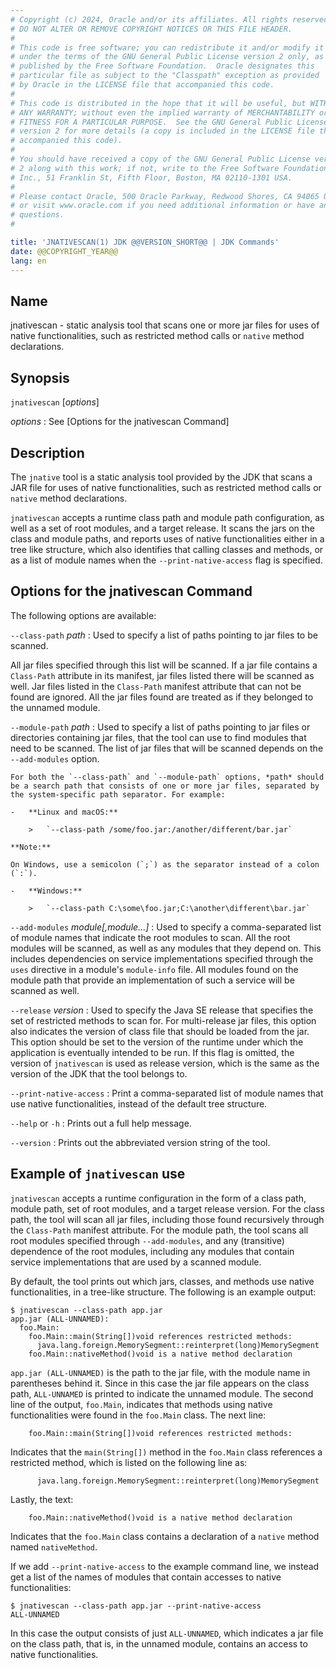 ```yaml
---
# Copyright (c) 2024, Oracle and/or its affiliates. All rights reserved.
# DO NOT ALTER OR REMOVE COPYRIGHT NOTICES OR THIS FILE HEADER.
#
# This code is free software; you can redistribute it and/or modify it
# under the terms of the GNU General Public License version 2 only, as
# published by the Free Software Foundation.  Oracle designates this
# particular file as subject to the "Classpath" exception as provided
# by Oracle in the LICENSE file that accompanied this code.
#
# This code is distributed in the hope that it will be useful, but WITHOUT
# ANY WARRANTY; without even the implied warranty of MERCHANTABILITY or
# FITNESS FOR A PARTICULAR PURPOSE.  See the GNU General Public License
# version 2 for more details (a copy is included in the LICENSE file that
# accompanied this code).
#
# You should have received a copy of the GNU General Public License version
# 2 along with this work; if not, write to the Free Software Foundation,
# Inc., 51 Franklin St, Fifth Floor, Boston, MA 02110-1301 USA.
#
# Please contact Oracle, 500 Oracle Parkway, Redwood Shores, CA 94065 USA
# or visit www.oracle.com if you need additional information or have any
# questions.
#

title: 'JNATIVESCAN(1) JDK @@VERSION_SHORT@@ | JDK Commands'
date: @@COPYRIGHT_YEAR@@
lang: en
---
```


## Name

jnativescan - static analysis tool that scans one or more jar files for uses of
native functionalities, such as restricted method calls or `native` method declarations.

## Synopsis

`jnativescan` \[*options*\]

*options*
:   See [Options for the jnativescan Command]

## Description

The `jnative` tool is a static analysis tool provided by the JDK that scans a
JAR file for uses of native functionalities, such as restricted method calls
or `native` method declarations.

`jnativescan` accepts a runtime class path and module path configuration, as
well as a set of root modules, and a target release. It scans the jars on the
class and module paths, and reports uses of native functionalities either in a tree
like structure, which also identifies that calling classes and methods, or as a list
of module names when the `--print-native-access` flag is specified.

## Options for the jnativescan Command

The following options are available:

`--class-path` *path*
:   Used to specify a list of paths pointing to jar files to be scanned.

All jar files specified through this list will be scanned. If a jar file
contains a `Class-Path` attribute in its manifest, jar files listed there
will be scanned as well. Jar files listed in the `Class-Path` manifest
attribute that can not be found are ignored. All the jar files found are
treated as if they belonged to the unnamed module.

`--module-path` *path*
:   Used to specify a list of paths pointing to jar files or directories
containing jar files, that the tool can use to find modules that need
to be scanned. The list of jar files that will be scanned depends on the
`--add-modules` option.

    For both the `--class-path` and `--module-path` options, *path* should
    be a search path that consists of one or more jar files, separated by
    the system-specific path separator. For example:

    -   **Linux and macOS:**

        >   `--class-path /some/foo.jar:/another/different/bar.jar`

    **Note:**

    On Windows, use a semicolon (`;`) as the separator instead of a colon
    (`:`).

    -   **Windows:**

        >   `--class-path C:\some\foo.jar;C:\another\different\bar.jar`

`--add-modules` *module[,module...]*
:   Used to specify a comma-separated list of module names that indicate
the root modules to scan. All the root modules will be scanned,
as well as any modules that they depend on. This includes dependencies on
service implementations specified through the `uses` directive in a module's
`module-info` file. All modules found on the module path that provide an
implementation of such a service will be scanned as well.

`--release` *version*
:   Used to specify the Java SE release that specifies the set of restricted
methods to scan for. For multi-release jar files, this option also indicates
the version of class file that should be loaded from the jar. This option
should be set to the version of the runtime under which the application is
eventually intended to be run. If this flag is omitted, the version of
`jnativescan` is used as release version, which is the same as the version of
the JDK that the tool belongs to.

`--print-native-access`
:   Print a comma-separated list of module names that use native functionalities,
instead of the default tree structure.

`--help` or `-h`
:   Prints out a full help message.

`--version`
:   Prints out the abbreviated version string of the tool.

## Example of `jnativescan` use

`jnativescan` accepts a runtime configuration in the form of a class path, module
path, set of root modules, and a target release version. For the class path, the
tool will scan all jar files, including those found recursively through the
`Class-Path` manifest attribute. For the module path, the tool scans all root
modules specified through `--add-modules`, and any (transitive) dependence of
the root modules, including any modules that contain service implementations that
are used by a scanned module.

By default, the tool prints out which jars, classes, and methods use native
functionalities, in a tree-like structure. The following is an example output:

```
$ jnativescan --class-path app.jar
app.jar (ALL-UNNAMED):
  foo.Main:
    foo.Main::main(String[])void references restricted methods:
      java.lang.foreign.MemorySegment::reinterpret(long)MemorySegment
    foo.Main::nativeMethod()void is a native method declaration
```

`app.jar (ALL-UNNAMED)` is the path to the jar file, with the module name in
parentheses behind it. Since in this case the jar file appears on the class
path, `ALL-UNNAMED` is printed to indicate the unnamed module. The second line
of the output, `foo.Main`, indicates that methods using native functionalities
were found in the `foo.Main` class. The next line:

```
    foo.Main::main(String[])void references restricted methods:
```

Indicates that the `main(String[])` method in the `foo.Main` class references
a restricted method, which is listed on the following line as:

```
      java.lang.foreign.MemorySegment::reinterpret(long)MemorySegment
```

Lastly, the text:

```
    foo.Main::nativeMethod()void is a native method declaration
```

Indicates that the `foo.Main` class contains a declaration of a `native`
method named `nativeMethod`.

If we add `--print-native-access` to the example command line, we instead
get a list of the names of modules that contain accesses to native
functionalities:

```
$ jnativescan --class-path app.jar --print-native-access
ALL-UNNAMED
```

In this case the output consists of just `ALL-UNNAMED`, which indicates
a jar file on the class path, that is, in the unnamed module, contains an access
to native functionalities.
